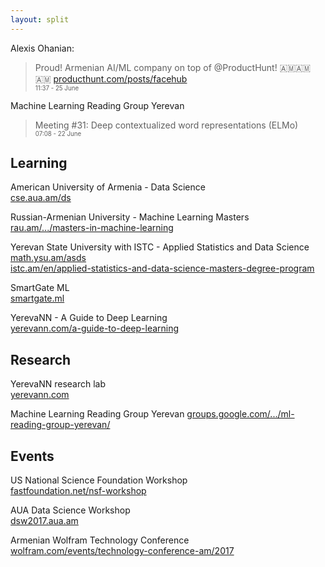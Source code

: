 ```yaml
---
layout: split
---
```



Alexis Ohanian:  
> Proud! Armenian AI/ML company on top of @ProductHunt! 🇦🇲🇦🇲🇦🇲 [producthunt.com/posts/facehub](https://producthunt.com/posts/facehub)  
<sub><sup>11:37 - 25 June</sup></sub>

Machine Learning Reading Group Yerevan
> Meeting #31: Deep contextualized word representations (ELMo)  
<sub><sup>07:08 - 22 June</sup></sub>


## Learning

American University of Armenia - Data Science  
[cse.aua.am/ds](https://cse.aua.am/ds/)

Russian-Armenian University - Machine Learning Masters  
[rau.am/.../masters-in-machine-learning](https://international.rau.am/eng/25/masters-in-machine-learning)

Yerevan State University with ISTC - Applied Statistics and Data Science  
[math.ysu.am/asds](https://math.ysu.am/asds)  
[istc.am/en/applied-statistics-and-data-science-masters-degree-program](https://istc.am/en/applied-statistics-and-data-science-masters-degree-program/)

SmartGate ML  
[smartgate.ml](https://www.smartgate.ml/)

YerevaNN - A Guide to Deep Learning  
[yerevann.com/a-guide-to-deep-learning](http://yerevann.com/a-guide-to-deep-learning/)


## Research

YerevaNN research lab  
[yerevann.com](http://yerevann.com/)

Machine Learning Reading Group Yerevan
[groups.google.com/.../ml-reading-group-yerevan/](https://groups.google.com/forum/#!topic/ml-reading-group-yerevan/)


## Events

US National Science Foundation Workshop  
[fastfoundation.net/nsf-workshop](http://fastfoundation.net/nsf-workshop/)

AUA Data Science Workshop  
[dsw2017.aua.am](https://dsw2017.aua.am/)

Armenian Wolfram Technology Conference  
[wolfram.com/events/technology-conference-am/2017](https://www.wolfram.com/events/technology-conference-am/2017/)


